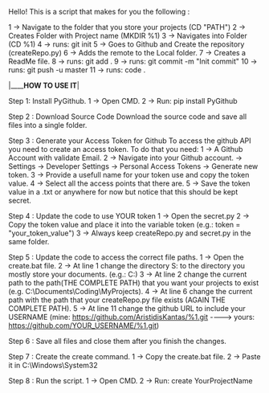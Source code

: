 Hello! This is a script that makes for you the following :

1 -> Navigate to the folder that you store your projects (CD "PATH")
2 -> Creates Folder with Project name (MKDIR %1)
3 -> Navigates into Folder (CD %1)
4 -> runs: git init
5 -> Goes to Github and Create the repository (createRepo.py)
6 -> Adds the remote to the Local folder.
7 -> Creates a ReadMe file.
8 -> runs: git add .
9 -> runs: git commit -m "Init commit"
10 -> runs: git push -u master
11 -> runs: code . 

|______________________________________________HOW TO USE IT__________________________________________|

Step 1: Install PyGithub.
1 -> Open CMD.
2 -> Run: pip install PyGithub

Step 2 : Download Source Code
Download the source code and save all files into a single folder.

Step 3 : Generate your Access Token for Github
To access the github API you need to create an access token. To do that you need:
1 -> A Github Account with validate Email.
2 -> Navigate into your Github account. -> Settings -> Developer Settings -> Personal Access Tokens -> Generate new token.
3 -> Provide a usefull name for your token use and copy the token value.
4 -> Select all the access points that there are.
5 -> Save the token value in a .txt or anywhere for now but notice that this should be kept secret.

Step 4 : Update the code to use YOUR token
1 -> Open the secret.py
2 -> Copy the token value and place it into the variable token (e.g.: token = "your_token_value")
3 -> Always keep createRepo.py and secret.py in the same folder.

Step 5 : Update the code to access the correct file paths.
1 -> Open the create.bat file.
2 -> At line 1 change the directory S: to the directory you mostly store your documents. (e.g.: C:)
3 -> At line 2 change the current path to the path(THE COMPLETE PATH) that you want your projects to exist (e.g. C:\Documents\Coding\MyProjects).
4 -> At line 6 change the current path with the path that your createRepo.py file exists (AGAIN THE COMPLETE PATH).
5 -> At line 11 change the github URL to include your USERNAME (mine: https://github.com/AristidisKantas/%1.git ----> yours: https://github.com/YOUR_USERNAME/%1.git)

Step 6 : Save all files and close them after you finish the changes.

Step 7 : Create the create command.
1 -> Copy the create.bat file.
2 -> Paste it in C:\Windows\System32

Step 8 : Run the script.
1 -> Open CMD.
2 -> Run: create YourProjectName


